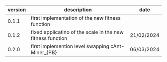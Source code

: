 version | description                                                | date 
------- | ---------------------------------------------------------- | ----
0.1.1   | first implementation of the new fitness function           | 
0.1.2   | fixed applicatino of the scale in the new fitness function | 21/02/2024
0.2.0   | first implemention level swapping cAnt-Miner_{PB}          | 06/03/2024